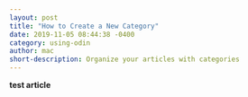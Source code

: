 ```yaml
---
layout: post
title: "How to Create a New Category"
date: 2019-11-05 08:44:38 -0400
category: using-odin
author: mac
short-description: Organize your articles with categories
---
```


**test article**

